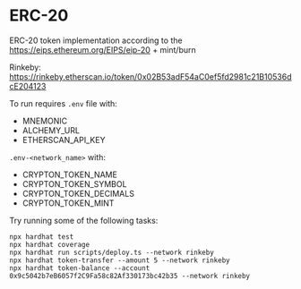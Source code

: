 # ERC-20

ERC-20 token implementation according to the https://eips.ethereum.org/EIPS/eip-20 + mint/burn 

Rinkeby: https://rinkeby.etherscan.io/token/0x02B53adF54aC0ef5fd2981c21B10536dcE204123

To run requires `.env` file with:
- MNEMONIC
- ALCHEMY_URL
- ETHERSCAN_API_KEY

`.env-<network_name>` with:
- CRYPTON_TOKEN_NAME
- CRYPTON_TOKEN_SYMBOL
- CRYPTON_TOKEN_DECIMALS
- CRYPTON_TOKEN_MINT

Try running some of the following tasks:

```shell
npx hardhat test
npx hardhat coverage
npx hardhat run scripts/deploy.ts --network rinkeby
npx hardhat token-transfer --amount 5 --network rinkeby
npx hardhat token-balance --account 0x9c5042b7eB6057f2C9Fa58c82Af330173bc42b35 --network rinkeby
```
